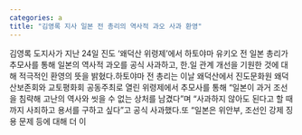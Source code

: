 ```yaml
---
categories: a
title: "김영록 지사 일본 전 총리의 역사적 과오 사과 환영"
---
```

김영록 도지사가 지난 24일 진도 ‘왜덕산 위령제’에서 하토야마 유키오 전 일본 총리가 추모사를 통해 일본의 역사적 과오를 공식 사과하고, 한․일 관계 개선을 기원한 것에 대해 적극적인 환영의 뜻을 밝혔다.하토야마 전 총리는 이날 왜덕산에서 진도문화원 왜덕산보존회와 교토평화회 공동주최로 열린 위령제에서 추모사를 통해 “일본이 과거 조선을 침략해 고난의 역사와 씻을 수 없는 상처를 남겼다”며 “사과하지 않아도 된다고 할 때까지 사죄하고 용서를 구하고 싶다”고 공식 사과했다.또 “일본은 위안부, 조선인 강제 징용 문제 등에 대해 더 이